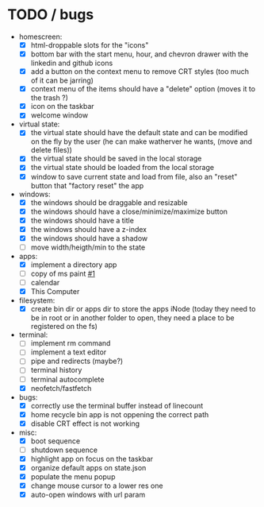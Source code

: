 # TODO / bugs

- homescreen:
  - [x] html-droppable slots for the "icons"
  - [x] bottom bar with the start menu, hour, and chevron drawer with the linkedin and github icons
  - [x] add a button on the context menu to remove CRT styles (too much of it can be jarring)
  - [x] context menu of the items should have a "delete" option (moves it to the trash ?)
  - [x] icon on the taskbar
  - [x] welcome window

- virtual state:
  - [x] the virtual state should have the default state and can be modified on the fly by the user (he can make watherver he wants, (move and delete files))
  - [x] the virtual state should be saved in the local storage
  - [x] the virtual state should be loaded from the local storage
  - [x] window to save current state and load from file, also an "reset" button that "factory reset" the app

- windows:
  - [x] the windows should be draggable and resizable
  - [x] the windows should have a close/minimize/maximize button
  - [x] the windows should have a title
  - [x] the windows should have a z-index
  - [x] the windows should have a shadow
  - [ ] move width/heigth/min to the state

- apps:
  - [x] implement a directory app
  - [ ] copy of ms paint [#1](https://github.com/FlavioZanoni/FlavioZanoni.com/issues/1)
  - [ ] calendar
  - [x] This Computer

- filesystem:
  - [x] create bin dir or apps dir to store the apps iNode (today they need to be in root or in another folder to open, they need a place to be registered on the fs)

- terminal:
  - [ ] implement rm command
  - [ ] implement a text editor
  - [ ] pipe and redirects (maybe?)
  - [ ] terminal history
  - [ ] terminal autocomplete
  - [x] neofetch/fastfetch

- bugs:
  - [x] correctly use the terminal buffer instead of linecount
  - [x] home recycle bin app is not oppening the correct path
  - [x] disable CRT effect is not working

- misc:
  - [x] boot sequence
  - [ ] shutdown sequence
  - [x] highlight app on focus on the taskbar
  - [x] organize default apps on state.json
  - [x] populate the menu popup
  - [x] change mouse cursor to a lower res one
  - [x] auto-open windows with url param

